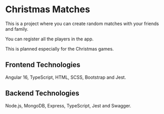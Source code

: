 # Christmas Matches

This is a project where you can create random matches with your friends and family.

You can register all the players in the app.

This is planned especially for the Christmas games.

## Frontend Technologies

Angular 16, TypeScript, HTML, SCSS, Bootstrap and Jest.

## Backend Technologies

Node.js, MongoDB, Express, TypeScript, Jest and Swagger.